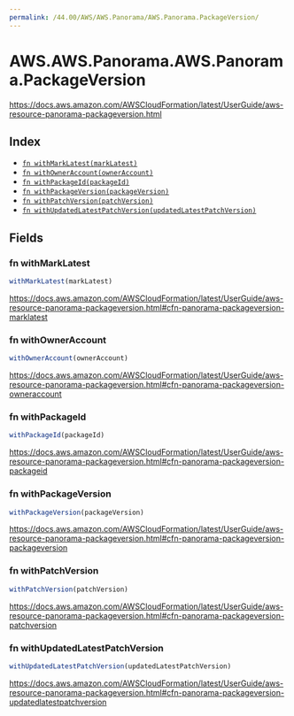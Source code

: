 ```yaml
---
permalink: /44.00/AWS/AWS.Panorama/AWS.Panorama.PackageVersion/
---
```


# AWS.AWS.Panorama.AWS.Panorama.PackageVersion

https://docs.aws.amazon.com/AWSCloudFormation/latest/UserGuide/aws-resource-panorama-packageversion.html

## Index

* [`fn withMarkLatest(markLatest)`](#fn-withmarklatest)
* [`fn withOwnerAccount(ownerAccount)`](#fn-withowneraccount)
* [`fn withPackageId(packageId)`](#fn-withpackageid)
* [`fn withPackageVersion(packageVersion)`](#fn-withpackageversion)
* [`fn withPatchVersion(patchVersion)`](#fn-withpatchversion)
* [`fn withUpdatedLatestPatchVersion(updatedLatestPatchVersion)`](#fn-withupdatedlatestpatchversion)

## Fields

### fn withMarkLatest

```ts
withMarkLatest(markLatest)
```

https://docs.aws.amazon.com/AWSCloudFormation/latest/UserGuide/aws-resource-panorama-packageversion.html#cfn-panorama-packageversion-marklatest

### fn withOwnerAccount

```ts
withOwnerAccount(ownerAccount)
```

https://docs.aws.amazon.com/AWSCloudFormation/latest/UserGuide/aws-resource-panorama-packageversion.html#cfn-panorama-packageversion-owneraccount

### fn withPackageId

```ts
withPackageId(packageId)
```

https://docs.aws.amazon.com/AWSCloudFormation/latest/UserGuide/aws-resource-panorama-packageversion.html#cfn-panorama-packageversion-packageid

### fn withPackageVersion

```ts
withPackageVersion(packageVersion)
```

https://docs.aws.amazon.com/AWSCloudFormation/latest/UserGuide/aws-resource-panorama-packageversion.html#cfn-panorama-packageversion-packageversion

### fn withPatchVersion

```ts
withPatchVersion(patchVersion)
```

https://docs.aws.amazon.com/AWSCloudFormation/latest/UserGuide/aws-resource-panorama-packageversion.html#cfn-panorama-packageversion-patchversion

### fn withUpdatedLatestPatchVersion

```ts
withUpdatedLatestPatchVersion(updatedLatestPatchVersion)
```

https://docs.aws.amazon.com/AWSCloudFormation/latest/UserGuide/aws-resource-panorama-packageversion.html#cfn-panorama-packageversion-updatedlatestpatchversion